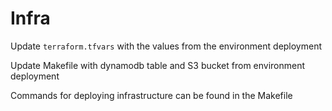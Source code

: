 # Infra

Update `terraform.tfvars` with the values from the environment deployment

Update Makefile with dynamodb table and S3 bucket from environment deployment

Commands for deploying infrastructure can be found in the Makefile